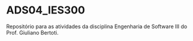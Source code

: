 # ADS04_IES300
Repositório para as atividades da disciplina Engenharia de Software III do Prof. Giuliano Bertoti.
